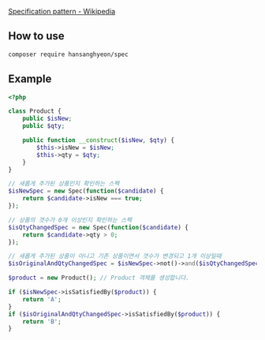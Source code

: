 [Specification pattern - Wikipedia](https://en.wikipedia.org/wiki/Specification_pattern#TypeScript) 

## How to use

```sh
composer require hansanghyeon/spec
```

## Example

```php
<?php

class Product {
    public $isNew;
    public $qty;

    public function __construct($isNew, $qty) {
        $this->isNew = $isNew;
        $this->qty = $qty;
    }
}

// 새롭게 추가된 상품인지 확인하는 스펙
$isNewSpec = new Spec(function($candidate) {
    return $candidate->isNew === true;
});

// 상품의 갯수가 0개 이상인지 확인하는 스펙
$isQtyChangedSpec = new Spec(function($candidate) {
    return $candidate->qty > 0;
});

// 새롭게 추가된 상품이 아니고 기존 상품이면서 갯수가 변경되고 1개 이상일때
$isOriginalAndQtyChangedSpec = $isNewSpec->not()->and($isQtyChangedSpec);

$product = new Product(); // Product 객체를 생성합니다.

if ($isNewSpec->isSatisfiedBy($product)) {
    return 'A';
}
if ($isOriginalAndQtyChangedSpec->isSatisfiedBy($product)) {
    return 'B';
}
```
